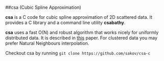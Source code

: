 ##csa
(Cubic Spline Approximation)

**csa** is a C code for cubic spline approximation of 2D scattered data. It provides a C library and a command line utility **csabathy**.

**csa** uses a fast O(N) and robust algorithm that works nicely for uniformly distributed data. It is described in [this](http://csa-c.googlecode.com/files/VIS2001.pdf) paper. For clustered data you may prefer Natural Neighbours interpolation.


Checkout csa by running `git clone https://github.com/sakov/csa-c`
